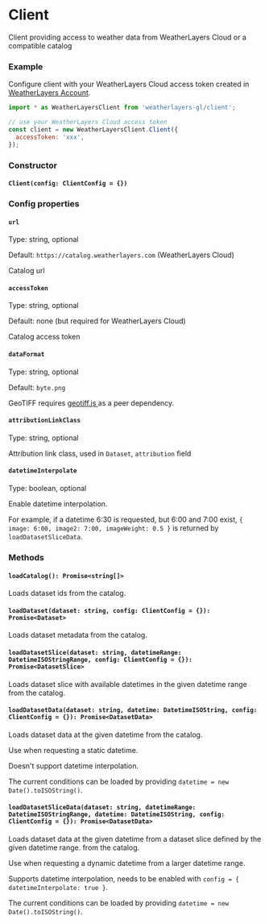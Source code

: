 # Client

Client providing access to weather data from WeatherLayers Cloud or a compatible catalog

### Example

Configure client with your WeatherLayers Cloud access token created in [WeatherLayers Account](https://account.weatherlayers.com/).

```javascript
import * as WeatherLayersClient from 'weatherlayers-gl/client';

// use your WeatherLayers Cloud access token
const client = new WeatherLayersClient.Client({
  accessToken: 'xxx',
});
```

### Constructor

#### `Client(config: ClientConfig = {})`

### Config properties

#### `url`

Type: string, optional

Default: `https://catalog.weatherlayers.com` (WeatherLayers Cloud)

Catalog url

#### `accessToken`

Type: string, optional

Default: none (but required for WeatherLayers Cloud)

Catalog access token

#### `dataFormat`

Type: string, optional

Default: `byte.png`

GeoTIFF requires [geotiff.js ](https://github.com/geotiffjs/geotiff.js/)as a peer dependency.

#### `attributionLinkClass`

Type: string, optional

Attribution link class, used in `Dataset`, `attribution` field

#### `datetimeInterpolate`

Type: boolean, optional

Enable datetime interpolation.

For example, if a datetime 6:30 is requested, but 6:00 and 7:00 exist, `{ image: 6:00, image2: 7:00, imageWeight: 0.5 }` is returned by `loadDatasetSliceData`.

### Methods

#### `loadCatalog(): Promise<string[]>`

Loads dataset ids from the catalog.

#### `loadDataset(dataset: string, config: ClientConfig = {}): Promise<Dataset>`

Loads dataset metadata from the catalog.

#### `loadDatasetSlice(dataset: string, datetimeRange: DatetimeISOStringRange, config: ClientConfig = {}): Promise<DatasetSlice>`

Loads dataset slice with available datetimes in the given datetime range from the catalog.

#### `loadDatasetData(dataset: string, datetime: DatetimeISOString, config: ClientConfig = {}): Promise<DatasetData>`

Loads dataset data at the given datetime from the catalog.

Use when requesting a static datetime.

Doesn't support datetime interpolation.

The current conditions can be loaded by providing `datetime = new Date().toISOString()`.

#### `loadDatasetSliceData(dataset: string, datetimeRange: DatetimeISOStringRange, datetime: DatetimeISOString, config: ClientConfig = {}): Promise<DatasetData>`

Loads dataset data at the given datetime from a dataset slice defined by the given datetime range. from the catalog.

Use when requesting a dynamic datetime from a larger datetime range.

Supports datetime interpolation, needs to be enabled with `config = { datetimeInterpolate: true }`.

The current conditions can be loaded by providing `datetime = new Date().toISOString()`.
